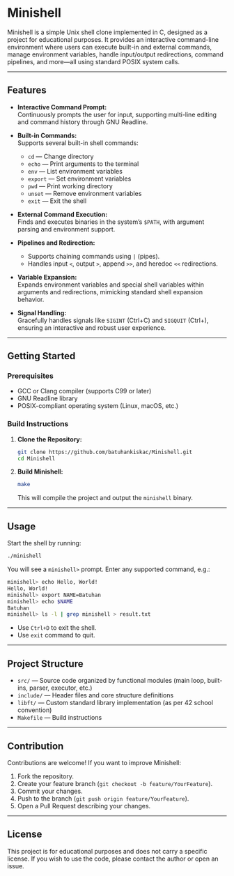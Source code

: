 # Minishell

Minishell is a simple Unix shell clone implemented in C, designed as a project for educational purposes. It provides an interactive command-line environment where users can execute built-in and external commands, manage environment variables, handle input/output redirections, command pipelines, and more—all using standard POSIX system calls.

---

## Features

- **Interactive Command Prompt:**  
  Continuously prompts the user for input, supporting multi-line editing and command history through GNU Readline.

- **Built-in Commands:**  
  Supports several built-in shell commands:
  - `cd` — Change directory
  - `echo` — Print arguments to the terminal
  - `env` — List environment variables
  - `export` — Set environment variables
  - `pwd` — Print working directory
  - `unset` — Remove environment variables
  - `exit` — Exit the shell

- **External Command Execution:**  
  Finds and executes binaries in the system’s `$PATH`, with argument parsing and environment support.

- **Pipelines and Redirection:**  
  - Supports chaining commands using `|` (pipes).
  - Handles input `<`, output `>`, append `>>`, and heredoc `<<` redirections.

- **Variable Expansion:**  
  Expands environment variables and special shell variables within arguments and redirections, mimicking standard shell expansion behavior.

- **Signal Handling:**  
  Gracefully handles signals like `SIGINT` (Ctrl+C) and `SIGQUIT` (Ctrl+\), ensuring an interactive and robust user experience.

---

## Getting Started

### Prerequisites

- GCC or Clang compiler (supports C99 or later)
- GNU Readline library
- POSIX-compliant operating system (Linux, macOS, etc.)

### Build Instructions

1. **Clone the Repository:**
   ```sh
   git clone https://github.com/batuhankiskac/Minishell.git
   cd Minishell
   ```

2. **Build Minishell:**
   ```sh
   make
   ```

   This will compile the project and output the `minishell` binary.

---

## Usage

Start the shell by running:
```sh
./minishell
```

You will see a `minishell>` prompt. Enter any supported command, e.g.:
```sh
minishell> echo Hello, World!
Hello, World!
minishell> export NAME=Batuhan
minishell> echo $NAME
Batuhan
minishell> ls -l | grep minishell > result.txt
```

- Use `Ctrl+D` to exit the shell.
- Use `exit` command to quit.

---

## Project Structure

- `src/` — Source code organized by functional modules (main loop, built-ins, parser, executor, etc.)
- `include/` — Header files and core structure definitions
- `libft/` — Custom standard library implementation (as per 42 school convention)
- `Makefile` — Build instructions

---

## Contribution

Contributions are welcome! If you want to improve Minishell:

1. Fork the repository.
2. Create your feature branch (`git checkout -b feature/YourFeature`).
3. Commit your changes.
4. Push to the branch (`git push origin feature/YourFeature`).
5. Open a Pull Request describing your changes.

---

## License

This project is for educational purposes and does not carry a specific license. If you wish to use the code, please contact the author or open an issue.
